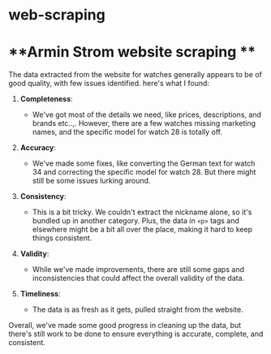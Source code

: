# web-scraping
# **Armin Strom website scraping **



The data extracted from the website for watches generally appears to be of good quality, with few issues identified. here's what I found:

1. **Completeness**: 
   - We've got most of the details we need, like prices, descriptions, and brands etc..,. However, there are a few watches missing marketing names, and the specific model for watch 28 is totally off.

2. **Accuracy**:
   - We've made some fixes, like converting the German text for watch 34 and correcting the specific model for watch 28. But there might still be some issues lurking around.

3. **Consistency**:
   - This is a bit tricky. We couldn't extract the nickname alone, so it's bundled up in another category. Plus, the data in `<p>` tags and elsewhere might be a bit all over the place, making it hard to keep things consistent.

4. **Validity**:
   - While we've made improvements, there are still some gaps and inconsistencies that could affect the overall validity of the data.

5. **Timeliness**:
   - The data is as fresh as it gets, pulled straight from the website.

Overall, we've made some good progress in cleaning up the data, but there's still work to be done to ensure everything is accurate, complete, and consistent.
